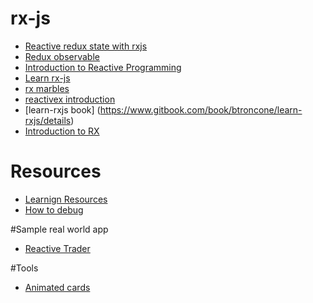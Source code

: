 # rx-js
- [Reactive redux state with rxjs](https://ivanjov.com/reactive-redux-state-with-rxjs/)
- [Redux observable](https://github.com/redux-observable/redux-observable/blob/master/README.md)
- [Introduction to Reactive Programming](https://gist.github.com/staltz/868e7e9bc2a7b8c1f754)
- [Learn rx-js](https://www.learnrxjs.io)
- [rx marbles](http://rxmarbles.com)
- [reactivex introduction](http://reactivex.io/rxjs/manual/overview.html#introduction)
- [learn-rxjs book] (https://www.gitbook.com/book/btroncone/learn-rxjs/details)
- [Introduction to RX](http://www.introtorx.com/Content/v1.0.10621.0/00_Foreword.html)


# Resources
- [Learnign Resources](https://blog.niallconnaughton.com/2015/08/12/rx-learning-resources/)
- [How to debug](https://staltz.com/how-to-debug-rxjs-code.html)

#Sample real world app
- [Reactive Trader](https://github.com/AdaptiveConsulting/ReactiveTraderCloud)

#Tools
- [Animated cards](http://reactive.how)